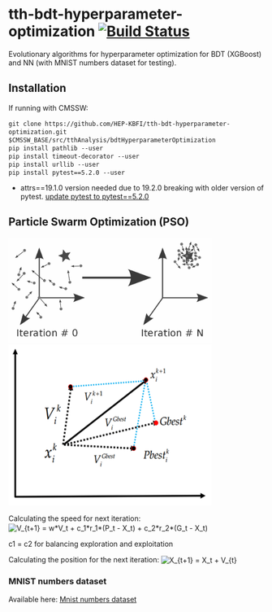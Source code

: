 # tth-bdt-hyperparameter-optimization [![Build Status](https://travis-ci.org/HEP-KBFI/tth-bdt-hyperparameter-optimization.svg?branch=master)](https://travis-ci.org/HEP-KBFI/tth-bdt-hyperparameter-optimization)
Evolutionary algorithms for hyperparameter optimization for BDT (XGBoost) and NN (with MNIST numbers dataset for testing).


## Installation

If running with CMSSW:

````console
git clone https://github.com/HEP-KBFI/tth-bdt-hyperparameter-optimization.git $CMSSW_BASE/src/tthAnalysis/bdtHyperparameterOptimization
pip install pathlib --user
pip install timeout-decorator --user
pip install urllib --user
pip install pytest==5.2.0 --user
````
* attrs==19.1.0 version needed due to 19.2.0 breaking with older version of pytest.
[update pytest to pytest==5.2.0](https://stackoverflow.com/questions/58189683/typeerror-attrib-got-an-unexpected-keyword-argument-convert)


## Particle Swarm Optimization (PSO)

<img src="README/pso_overview1.png" alt="Sensitivity" width="400"/>
<img src="README/pso_overview2.png" alt="Sensitivity" width="400"/>


Calculating the speed for next iteration:
<img src="http://bit.ly/2VvaTvW" align="center" border="0" alt="V_{t+1} = w*V_t + c_1*r_1*(P_t - X_t) + c_2*r_2*(G_t - X_t)" width="449" height="18" />

c1 = c2 for balancing exploration and exploitation


Calculating the position for the next iteration:
<img src="http://bit.ly/2BatXXn" align="center" border="0" alt="X_{t+1} = X_t + V_{t}" width="118" height="18" />


### MNIST numbers dataset

Available here:
[Mnist numbers dataset](http://yann.lecun.com/exdb/mnist/)


